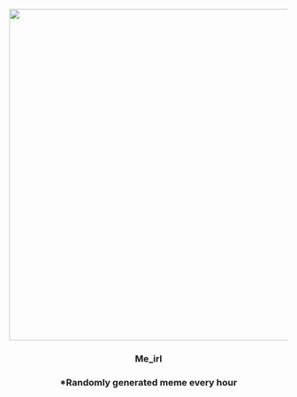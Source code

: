 <p align="center">
        <img src="https://i.redd.it/ngykotrjosg91.jpg" width="600" height="600">
        </p>
        <h3 align="center">Me_irl</h3>
        <h3 align="center">*Randomly generated meme every hour</h3>
    